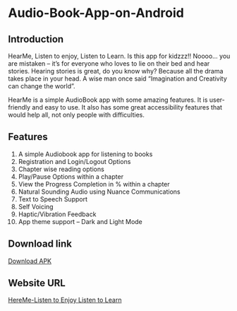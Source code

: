 # Audio-Book-App-on-Android
## Introduction 
HearMe, Listen to enjoy, Listen to Learn. Is this app for kidzzz!! Noooo… you are mistaken – it’s for everyone who loves to lie on their bed and hear stories. Hearing stories is great, do you know why? Because all the drama takes place in your head. A wise man once said “Imagination and Creativity can change the world”. 

HearMe is a simple AudioBook app with some amazing features. It is user-friendly and easy to use. It also has some great accessibility features that would help all, not only people with difficulties. 

 ## Features
1. A simple Audiobook app for listening to books
2. Registration and Login/Logout Options
3. Chapter wise reading options
4. Play/Pause Options within a chapter 
5. View the Progress Completion in % within a chapter
6. Natural Sounding Audio using Nuance Communications
7. Text to Speech Support
8. Self Voicing
9. Haptic/Vibration Feedback
10. App theme support  – Dark and Light Mode

## Download link
[Download APK](https://github.com/VarunKumar-Xaviers/Audio-Book-App-on-Android/releases/download/V4.6/Audio.Book.V4.6.apk)

## Website URL 
[HereMe-Listen to Enjoy Listen to Learn](https://hereme.azurewebsites.net/)
